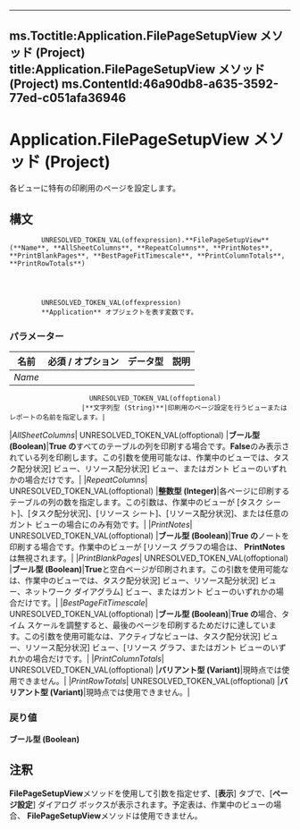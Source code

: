 

---
ms.Toctitle:Application.FilePageSetupView メソッド (Project)
title:Application.FilePageSetupView メソッド (Project)
ms.ContentId:46a90db8-a635-3592-77ed-c051afa36946
---
# Application.FilePageSetupView メソッド (Project)




各ビューに特有の印刷用のページを設定します。

## 構文

            UNRESOLVED_TOKEN_VAL(offexpression).**FilePageSetupView**(**Name**, **AllSheetColumns**, **RepeatColumns**, **PrintNotes**, **PrintBlankPages**, **BestPageFitTimescale**, **PrintColumnTotals**, **PrintRowTotals**)




            UNRESOLVED_TOKEN_VAL(offexpression)
            **Application** オブジェクトを表す変数です。

### パラメーター

|**名前**|**必須 / オプション**|**データ型**|**説明**|
|---|---|---|---|
|*Name*|
                        UNRESOLVED_TOKEN_VAL(offoptional)
                      |**文字列型 (String)**|印刷用のページ設定を行うビューまたはレポートの名前を指定します。|
|*AllSheetColumns*|
                        UNRESOLVED_TOKEN_VAL(offoptional)
                      |**ブール型 (Boolean)**|**True の**すべてのテーブルの列を印刷する場合です。**False**のみ表示されている列を印刷します。この引数を使用可能なは、作業中のビューでは、タスク配分状況] ビュー、リソース配分状況] ビュー、またはガント ビューのいずれかの場合だけです。|
|*RepeatColumns*|
                        UNRESOLVED_TOKEN_VAL(offoptional)
                      |**整数型 (Integer)**|各ページに印刷するテーブルの列の数を指定します。この引数は、作業中のビューが [タスク シート]、[タスク配分状況]、[リソース シート]、[リソース配分状況]、または任意のガント ビューの場合にのみ有効です。|
|*PrintNotes*|
                        UNRESOLVED_TOKEN_VAL(offoptional)
                      |**ブール型 (Boolean)**|**True の**ノートを印刷する場合です。作業中のビューが [リソース グラフの場合は、 **PrintNotes**は無視されます。|
|*PrintBlankPages*|
                        UNRESOLVED_TOKEN_VAL(offoptional)
                      |**ブール型 (Boolean)**|**True**と空白ページが印刷されます。この引数を使用可能なは、作業中のビューでは、タスク配分状況] ビュー、リソース配分状況] ビュー、ネットワーク ダイアグラム] ビュー、またはガント ビューのいずれかの場合だけです。|
|*BestPageFitTimescale*|
                        UNRESOLVED_TOKEN_VAL(offoptional)
                      |**ブール型 (Boolean)**|**True の**場合、タイム スケールを調整すると、最後のページを印刷するためだけに達しています。この引数を使用可能なは、アクティブなビューは、タスク配分状況] ビュー、リソース配分状況] ビュー、[リソース グラフ、またはガント ビューのいずれかの場合だけです。|
|*PrintColumnTotals*|
                        UNRESOLVED_TOKEN_VAL(offoptional)
                      |**バリアント型 (Variant)**|現時点では使用できません。|
|*PrintRowTotals*|
                        UNRESOLVED_TOKEN_VAL(offoptional)
                      |**バリアント型 (Variant)**|現時点では使用できません。|



### 戻り値
**ブール型 (Boolean)**





## 注釈
**FilePageSetupView**メソッドを使用して引数を指定せず、[**表示**] タブで、[**ページ設定**] ダイアログ ボックスが表示されます。予定表は、作業中のビューの場合、 **FilePageSetupView**メソッドは使用できません。




